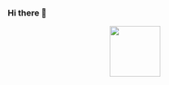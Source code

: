 ### Hi there 👋

<div id="header" align="center">
    <img src="https://media.giphy.com/media/dMLmQfCO7lCA2gX3tw/giphy.gif" width="100" />
</div>

<!--
**danielgaylord/danielgaylord** is a ✨ _special_ ✨ repository because its `README.md` (this file) appears on your GitHub profile.

Here are some ideas to get you started:

- 🔭 I’m currently working on ...
- 🌱 I’m currently learning ...
- 👯 I’m looking to collaborate on ...
- 🤔 I’m looking for help with ...
- 💬 Ask me about ...
- 📫 How to reach me: ...
- 😄 Pronouns: ...
- ⚡ Fun fact: ...
-->
